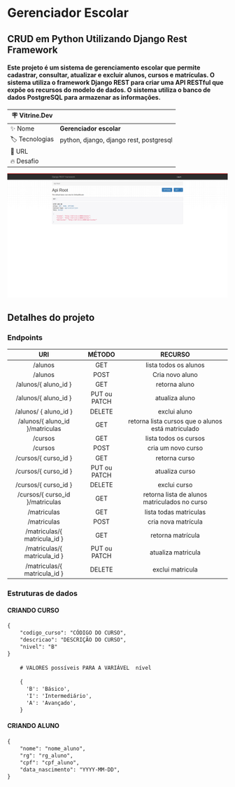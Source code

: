 # Gerenciador Escolar
## CRUD em Python Utilizando Django Rest Framework

#### Este projeto é um sistema de gerenciamento escolar que permite cadastrar, consultar, atualizar e excluir alunos, cursos e matrículas. O sistema utiliza o framework Django REST para criar uma API RESTful que expõe os recursos do modelo de dados. O sistema utiliza o banco de dados PostgreSQL para armazenar as informações. 

| :placard: Vitrine.Dev |                                         |
| --------------------- | --------------------------------------- |
| :sparkles: Nome       | **Gerenciador escolar**                 |
| :label: Tecnologias   | python, django, django rest, postgresql |
| :rocket: URL          |                                         |
| :fire: Desafio        |                                         |

<!-- Inserir imagem com a #vitrinedev ao final do link -->
![](https://github.com/MaercioMamedes/drf-gerenciador-escolar/blob/master/docs/images/capa_vitrine-dev.png#vitrinedev)

## Detalhes do projeto




### Endpoints


|               URI               |    MÉTODO    |                      RECURSO                       |
| :-----------------------------: | :----------: | :------------------------------------------------: |
|             /alunos             |     GET      |               lista todos os alunos                |
|             /alunos             |     POST     |                  Cria novo aluno                   |
|      /alunos/{ aluno_id }       |     GET      |                   retorna aluno                    |
|      /alunos/{ aluno_id }       | PUT ou PATCH |                   atualiza aluno                   |
|      /alunos/ { aluno_id }      |    DELETE    |                    exclui aluno                    |
| /alunos/{ aluno_id }/matriculas |     GET      | retorna lista cursos que o alunos está matriculado |
|             /cursos             |     GET      |               lista todos os cursos                |
|             /cursos             |     POST     |                 cria um novo curso                 |
|      /cursos/{ curso_id }       |     GET      |                   retorna curso                    |
|      /cursos/{ curso_id }       | PUT ou PATCH |                   atualiza curso                   |
|      /cursos/{ curso_id }       |    DELETE    |                    exclui curso                    |
| /cursos/{ curso_id }/matriculas |     GET      |   retorna lista de alunos matriculados no curso    |
|           /matriculas           |     GET      |               lista todas matriculas               |
|           /matriculas           |     POST     |                cria nova matrícula                 |
|  /matriculas/{ matricula_id }   |     GET      |                 retorna matrícula                  |
|  /matriculas/{ matricula_id }   | PUT ou PATCH |                 atualiza matricula                 |
|  /matriculas/{ matricula_id }   |    DELETE    |                  exclui matricula                  |


### Estruturas de dados

#### CRIANDO CURSO

```
{
    "codigo_curso": "CÓDIGO DO CURSO",
    "descricao": "DESCRIÇÃO DO CURSO",
    "nivel": "B"
}

    # VALORES possíveis PARA A VARIÁVEL  nível
    
    {
      'B': 'Básico',
      'I': 'Intermediário',
      'A': 'Avançado',
    }

```

#### CRIANDO ALUNO

```
{
    "nome": "nome_aluno",
    "rg": "rg_aluno",
    "cpf": "cpf_aluno",
    "data_nascimento": "YYYY-MM-DD",
}

```